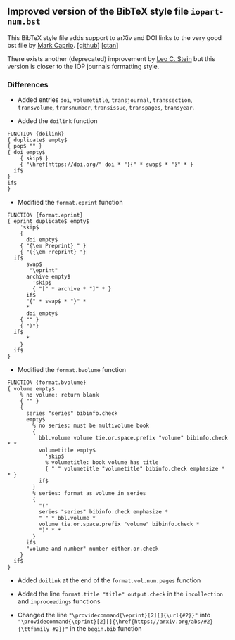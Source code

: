 ## Improved version of the BibTeX style file `iopart-num.bst`

This BibTeX style file adds support to arXiv and DOI links to the very good bst file by [Mark Caprio](https://github.com/mark-caprio). [[github](https://github.com/mark-caprio/iopart-num)] [[ctan](https://www.ctan.org/tex-archive/biblio/bibtex/contrib/iopart-num)]

There exists another (deprecated) improvement by [Leo C. Stein](https://github.com/duetosymmetry/iopart-num.bst) but this version is closer to the IOP journals formatting style.

### Differences

- Added entries `doi`, `volumetitle`, `transjournal`, `transsection`, `transvolume`, `transnumber`, `transissue`, `transpages`, `transyear`.

- Added the `doilink` function

```
FUNCTION {doilink}
{ duplicate$ empty$
{ pop$ "" }
{ doi empty$
    { skip$ }
    { "\href{https://doi.org/" doi * "}{" * swap$ * "}" * }
  if$
}
if$
}
```

- Modified the `format.eprint` function

```
FUNCTION {format.eprint}
{ eprint duplicate$ empty$
    'skip$
    { 
      doi empty$
    { "{\em Preprint} " }
    { "({\em Preprint} "}
  if$
      swap$
       "\eprint"
      archive empty$
        'skip$
        { "[" * archive * "]" * }
      if$
      "{" * swap$ * "}" *
      *
      doi empty$
    { "" }
    { ")"}
  if$
      *
    }
  if$
}
```

- Modified the `format.bvolume` function

```
FUNCTION {format.bvolume}
{ volume empty$
    % no volume: return blank
    { "" }
    {
      series "series" bibinfo.check
      empty$ 
        % no series: must be multivolume book
        {
          bbl.volume volume tie.or.space.prefix "volume" bibinfo.check * *
          volumetitle empty$
            'skip$
            % volumetitle: book volume has title
            { " " volumetitle "volumetitle" bibinfo.check emphasize * * }
          if$
        }
        % series: format as volume in series
        { 
          "(" 
          series "series" bibinfo.check emphasize *
          " " * bbl.volume * 
          volume tie.or.space.prefix "volume" bibinfo.check * 
          ")" * *
        }
      if$
      "volume and number" number either.or.check
    }
  if$
}
```

- Added `doilink` at the end of the `format.vol.num.pages` function

- Added the line `format.title "title" output.check` in the `incollection` and `inproceedings` functions

- Changed the line `"\providecommand{\eprint}[2][]{\url{#2}}"` into `"\providecommand{\eprint}[2][]{\href{https://arxiv.org/abs/#2}{\ttfamily #2}}"` in the `begin.bib` function
